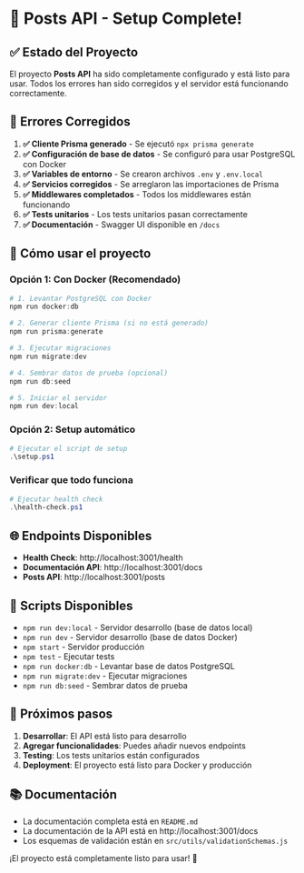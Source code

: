 # 🎉 Posts API - Setup Complete!

## ✅ Estado del Proyecto

El proyecto **Posts API** ha sido completamente configurado y está listo para usar. Todos los errores han sido corregidos y el servidor está funcionando correctamente.

## 🔧 Errores Corregidos

1. **✅ Cliente Prisma generado** - Se ejecutó `npx prisma generate`
2. **✅ Configuración de base de datos** - Se configuró para usar PostgreSQL con Docker
3. **✅ Variables de entorno** - Se crearon archivos `.env` y `.env.local`
4. **✅ Servicios corregidos** - Se arreglaron las importaciones de Prisma
5. **✅ Middlewares completados** - Todos los middlewares están funcionando
6. **✅ Tests unitarios** - Los tests unitarios pasan correctamente
7. **✅ Documentación** - Swagger UI disponible en `/docs`

## 🚀 Cómo usar el proyecto

### Opción 1: Con Docker (Recomendado)
```powershell
# 1. Levantar PostgreSQL con Docker
npm run docker:db

# 2. Generar cliente Prisma (si no está generado)
npm run prisma:generate

# 3. Ejecutar migraciones
npm run migrate:dev

# 4. Sembrar datos de prueba (opcional)
npm run db:seed

# 5. Iniciar el servidor
npm run dev:local
```

### Opción 2: Setup automático
```powershell
# Ejecutar el script de setup
.\setup.ps1
```

### Verificar que todo funciona
```powershell
# Ejecutar health check
.\health-check.ps1
```

## 🌐 Endpoints Disponibles

- **Health Check**: http://localhost:3001/health
- **Documentación API**: http://localhost:3001/docs
- **Posts API**: http://localhost:3001/posts

## 📝 Scripts Disponibles

- `npm run dev:local` - Servidor desarrollo (base de datos local)
- `npm run dev` - Servidor desarrollo (base de datos Docker)
- `npm start` - Servidor producción
- `npm test` - Ejecutar tests
- `npm run docker:db` - Levantar base de datos PostgreSQL
- `npm run migrate:dev` - Ejecutar migraciones
- `npm run db:seed` - Sembrar datos de prueba

## 🎯 Próximos pasos

1. **Desarrollar**: El API está listo para desarrollo
2. **Agregar funcionalidades**: Puedes añadir nuevos endpoints
3. **Testing**: Los tests unitarios están configurados
4. **Deployment**: El proyecto está listo para Docker y producción

## 📚 Documentación

- La documentación completa está en `README.md`
- La documentación de la API está en http://localhost:3001/docs
- Los esquemas de validación están en `src/utils/validationSchemas.js`

¡El proyecto está completamente listo para usar! 🎉
